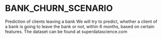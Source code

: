 # BANK_CHURN_SCENARIO
Prediction of clients leaving a bank
We will try to predict, whether a client of a bank is going to leave the bank or not,
within 6 months, based on certain features. The dataset can be found at superdatascience.com
